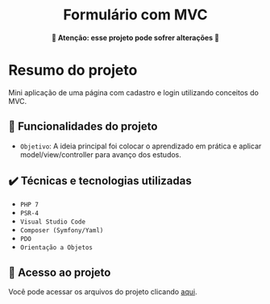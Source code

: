 <h1 align="center"> Formulário com MVC </h1>

<h4 align="center"> 
	🚧  Atenção: esse projeto pode sofrer alterações  🚧
</h4>

# Resumo do projeto
Mini aplicação de uma página com cadastro e login utilizando conceitos do MVC.

## :hammer: Funcionalidades do projeto

- `Objetivo`: A ideia principal foi colocar o aprendizado em prática e aplicar model/view/controller para avanço dos estudos.

## ✔️ Técnicas e tecnologias utilizadas

- ``PHP 7``
- ``PSR-4``
- ``Visual Studio Code``
- ``Composer (Symfony/Yaml)``
- ``PDO``
- ``Orientação a Objetos``

## 📁 Acesso ao projeto
Você pode acessar os arquivos do projeto clicando [aqui](https://github.com/DereckSilva/Form-MVC/tree/master).
